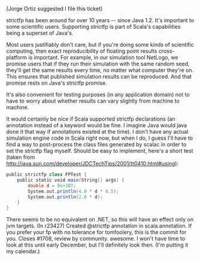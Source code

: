 (Jorge Ortiz suggested I file this ticket)

strictfp has been around for over 10 years -- since Java 1.2.
It's important to some scientific users. Supporting strictfp
is part of Scala's capabilities being a superset of Java's.

Most users justifiably don't care, but if you're doing some kinds of
scientific computing, then exact reproducibility of floating point
results cross-platform is important.  For example, in our simulation
tool NetLogo, we promise users that if they run their simulation with
the same random seed, they'll get the same results every time, no matter
what computer they're on.  This ensures that published simulation
results can be reproduced.  And that promise rests on Java's strictfp
promise.

It's also convenient for testing purposes (in any application domain)
not to have to worry about whether results can vary slightly from
machine to machine.

It would certainly be nice if Scala supported strictfp declarations (an
annotation instead of a keyword would be fine. I imagine Java would
java done it that way if annotations existed at the time).  I don't have any actual
simulation engine code in Scala right now, but when I do, I guess I'll
have to find a way to post-process the class files generated by scalac
in order to set the strictfp flag myself.
Should be easy to implement, here's a short test (taken from http://java.sun.com/developer/JDCTechTips/2001/tt0410.html#using):

```scala
public strictfp class FPTest {
    public static void main(String[] args) {
        double d = 8e+307;
        System.out.println(4.0 * d * 0.5);
        System.out.println(2.0 * d);
    }
}
```

There seems to be no equivalent on .NET, so this will have an effect only on jvm targets.
(In r23427) Created @strictfp annotation in scala.annotation.  If you prefer
your fp with no tolerance for tomfoolery, this is the commit for you.
Closes #1708, review by community.
awesome. I won't have time to look at this until early December, but I'll definitely look then. (I'm putting it my calendar.)

